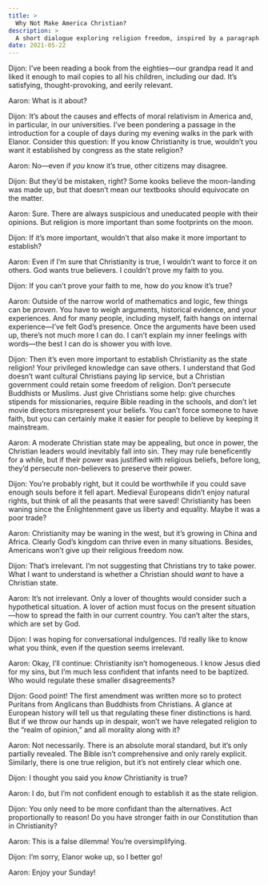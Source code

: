```yaml
---
title: >
  Why Not Make America Christian?
description: >
  A short dialogue exploring religion freedom, inspired by a paragraph in the introduction of _The Closing of the American Mind_ by Allan Bloom.
date: 2021-05-22
---
```


<span class="sc">Dijon:</span> I’ve been reading a book from the eighties—our grandpa read it and liked it enough to mail copies to all his children, including our dad. It’s satisfying, thought-provoking, and eerily relevant.

<span class="sc">Aaron:</span> What is it about?

<span class="sc">Dijon:</span> It’s about the causes and effects of moral relativism in America and, in particular, in our universities. I’ve been pondering a passage in the introduction for a couple of days during my evening walks in the park with Elanor. Consider this question: If you know Christianity is true, wouldn’t you want it established by congress as the state religion?

<span class="sc">Aaron:</span> No—even if _you_ know it’s true, other citizens may disagree.

<span class="sc">Dijon:</span> But they’d be mistaken, right? Some kooks believe the moon-landing was made up, but that doesn’t mean our textbooks should equivocate on the matter.

<span class="sc">Aaron:</span> Sure. There are always suspicious and uneducated people with their opinions. But religion is more important than some footprints on the moon.

<span class="sc">Dijon:</span> If it’s more important, wouldn’t that also make it more important to establish?

<span class="sc">Aaron:</span> Even if I’m sure that Christianity is true, I wouldn’t want to force it on others. God wants true believers. I couldn’t prove my faith to you.

<span class="sc">Dijon:</span> If you can’t prove your faith to me, how do _you_ know it’s true?

<span class="sc">Aaron:</span> Outside of the narrow world of mathematics and logic, few things can be _proven_. You have to weigh arguments, historical evidence, and your experiences. And for many people, including myself, faith hangs on internal experience—I’ve felt God’s presence. Once the arguments have been used up, there’s not much more I can do. I can’t explain my inner feelings with words—the best I can do is shower you with love.

<span class="sc">Dijon:</span> Then it’s even more important to establish Christianity as the state religion! Your privileged knowledge can save others. I understand that God doesn’t want cultural Christians paying lip service, but a Christian government could retain some freedom of religion. Don’t persecute Buddhists or Muslims. Just give Christians some help: give churches stipends for missionaries, require Bible reading in the schools, and don’t let movie directors misrepresent your beliefs. You can’t force someone to have faith, but you can certainly make it easier for people to believe by keeping it mainstream.

<span class="sc">Aaron:</span> A moderate Christian state may be appealing, but once in power, the Christian leaders would inevitably fall into sin. They may rule beneficently for a while, but if their power was justified with religious beliefs, before long, they’d persecute non-believers to preserve their power.

<span class="sc">Dijon:</span> You’re probably right, but it could be worthwhile if you could save enough souls before it fell apart. Medieval Europeans didn’t enjoy natural rights, but think of all the peasants that were saved! Christianity has been waning since the Enlightenment gave us liberty and equality. Maybe it was a poor trade?

<span class="sc">Aaron:</span> Christianity may be waning in the west, but it’s growing in China and Africa. Clearly God’s kingdom can thrive even in many situations. Besides, Americans won’t give up their religious freedom now.

<span class="sc">Dijon:</span> That’s irrelevant. I’m not suggesting that Christians try to take power. What I want to understand is whether a Christian should _want_ to have a Christian state.

<span class="sc">Aaron:</span> It’s not irrelevant. Only a lover of thoughts would consider such a hypothetical situation. A lover of action must focus on the present situation—how to spread the faith in our current country. You can’t alter the stars, which are set by God.

<span class="sc">Dijon:</span> I was hoping for conversational indulgences. I’d really like to know what you think, even if the question seems irrelevant.

<span class="sc">Aaron:</span> Okay, I’ll continue: Christianity isn’t homogeneous. I know Jesus died for my sins, but I’m much less confident that infants need to be baptized. Who would regulate these smaller disagreements?

<span class="sc">Dijon:</span> Good point! The first amendment was written more so to protect Puritans from Anglicans than Buddhists from Christians. A glance at European history will tell us that regulating these finer distinctions is hard. But if we throw our hands up in despair, won’t we have relegated religion to the “realm of opinion,” and all morality along with it?

<span class="sc">Aaron:</span> Not necessarily. There is an absolute moral standard, but it’s only partially revealed. The Bible isn’t comprehensive and only rarely explicit. Similarly, there is one true religion, but it’s not entirely clear which one.

<span class="sc">Dijon:</span> I thought you said you _know_ Christianity is true?

<span class="sc">Aaron:</span> I do, but I’m not confident enough to establish it as the state religion.

<span class="sc">Dijon:</span> You only need to be more confidant than the alternatives. Act proportionally to reason! Do you have stronger faith in our Constitution than in Christianity?

<span class="sc">Aaron:</span> This is a false dilemma! You’re oversimplifying.

<span class="sc">Dijon:</span> I’m sorry, Elanor woke up, so I better go!

<span class="sc">Aaron:</span> Enjoy your Sunday!
